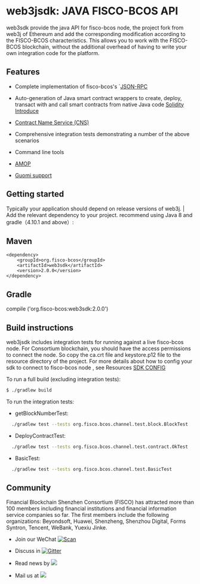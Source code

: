 web3jsdk:  JAVA FISCO-BCOS API
==================================

  web3sdk provide the java API for fisco-bcos node, the project fork from web3j of Ethereum and add  the corresponding modification according to the FISCO-BCOS characteristics.
This allows you to work with the  FISCO-BCOS blockchain, without the additional overhead of having to write your own integration code for the platform.

Features
--------

- Complete implementation of fisco-bcos's `[JSON-RPC]( https://github.com/ethereum/wiki/wiki/JSON-RPC)
- Auto-generation of Java smart contract wrappers to create, deploy,    transact with and call smart
  contracts from native Java code
  [Solidity Introduce](https://solidity.readthedocs.io/en/v0.4.24)
  
- [Contract Name Service (CNS)](https://ens.domains)
- Comprehensive integration tests demonstrating a number of the above scenarios
- Command line tools
- [AMOP]()
- [Guomi support](https://fisco-bcos-documentation.readthedocs.io/zh_CN/latest/docs/guomi/index.html)


Getting started
---------------

Typically your application should depend on release versions of web3j.
| Add the relevant dependency to your project. recommend using Java 8 and gradle（4.10.1 and above）:

Maven
-----

    <dependency>
	    <groupId>org.fisco-bcos</groupId>
	    <artifactId>web3sdk</artifactId>
	    <version>2.0.0</version>
    </dependency>


Gradle
------

  compile ('org.fisco-bcos:web3sdk:2.0.0')


 Build instructions
------------------

web3jsdk includes integration tests for running against a live fisco-bcos node.
 For Consortium blockchain, you should have the access permissions to connect the node. So copy the ca.crt file and keystore.p12 file to the resource directory of the project.
 For more details about how to config your sdk to connect to fisco-bcos node , see Resources [SDK CONFIG](http://wiki.weoa.com/books/fisco-bcos/page/sdk-%E4%BD%BF%E7%94%A8)

To run a full build (excluding integration tests):

```bash
$ ./gradlew build
```

To run the integration tests:

   - getBlockNumberTest:

```bash
  ./gradlew test --tests org.fisco.bcos.channel.test.block.BlockTest
```

   - DeployContractTest:
```bash
  ./gradlew test --tests org.fisco.bcos.channel.test.contract.OkTest
```
   - BasicTest:
```bash
  ./gradlew test --tests org.fisco.bcos.channel.test.BasicTest
```



## Community

Financial Blockchain Shenzhen Consortium (FISCO) has attracted more than 100 members including financial institutions and financial information service companies so far. The first members include the following organizations: Beyondsoft, Huawei, Shenzheng, Shenzhou Digital, Forms Syntron, Tencent, WeBank, Yuexiu Jinke.

- Join our WeChat [![Scan](https://img.shields.io/badge/style-Scan_QR_Code-green.svg?logo=wechat&longCache=false&style=social&label=Group)](docs/images/WeChatQR.jpeg) 


- Discuss in [![Gitter](https://img.shields.io/badge/style-on_gitter-green.svg?logo=gitter&longCache=false&style=social&label=Chat)](https://gitter.im/fisco-bcos/Lobby) 


- Read news by [![](https://img.shields.io/twitter/url/http/shields.io.svg?style=social&label=Follow@FiscoBcos)](https://twitter.com/FiscoBcos)


- Mail us at [![](https://img.shields.io/twitter/url/http/shields.io.svg?logo=Gmail&style=social&label=service@fisco.com.cn)](mailto:service@fisco.com.cn)
